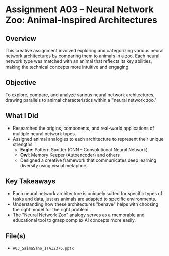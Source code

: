 # Assignment A03 – Neural Network Zoo: Animal-Inspired Architectures

## Overview
This creative assignment involved exploring and categorizing various neural network architectures by comparing them to animals in a zoo. Each neural network type was matched with an animal that reflects its key abilities, making the technical concepts more intuitive and engaging.

## Objective
To explore, compare, and analyze various neural network architectures, drawing parallels to animal characteristics within a "neural network zoo."

## What I Did
- Researched the origins, components, and real-world applications of multiple neural network types.
- Assigned animal analogies to each architecture to represent their unique strengths:
  - **Eagle**: Pattern Spotter (CNN – Convolutional Neural Network)
  - **Owl**: Memory Keeper (Autoencoder) and others
  - Designed a creative framework that communicates deep learning diversity using visual metaphors.

## Key Takeaways
- Each neural network architecture is uniquely suited for specific types of tasks and data, just as animals are adapted to specific environments.
- Understanding how these architectures "behave" helps with choosing the right model for the right problem.
- The "Neural Network Zoo" analogy serves as a memorable and educational tool to grasp complex AI concepts more easily.

## File(s)
- `A03_SaimaSano_ITAI2376.pptx` 

